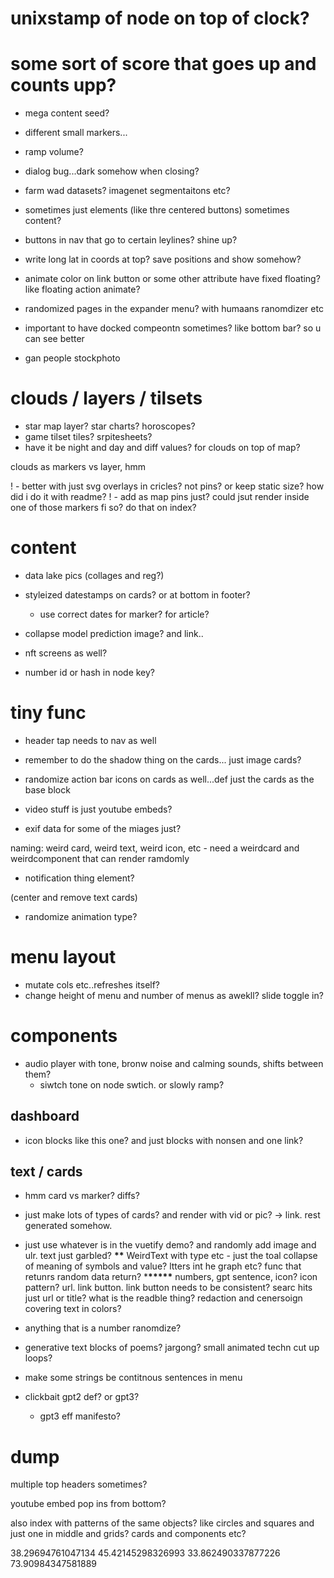 # unixstamp of node on top of clock?

# some sort of score that goes up and counts upp?

- mega content seed?

- different small markers...

- ramp volume?
- dialog bug...dark somehow when closing?

- farm wad datasets? imagenet segmentaitons etc?

- sometimes just elements (like thre centered buttons) sometimes content?

- buttons in nav that go to certain leylines? shine up?

- write long lat in coords at top? save positions and show somehow?

- animate color on link button or some other attribute have fixed floating? like floating action animate?

- randomized pages in the expander menu? with humaans ranomdizer etc

- important to have docked compeontn sometimes? like bottom bar? so u can see better

- gan people stockphoto

# clouds / layers / tilsets

- star map layer? star charts? horoscopes?
- game tilset tiles? srpitesheets?
- have it be night and day and diff values? for clouds on top of map?

clouds as markers vs layer, hmm

! - better with just svg overlays in cricles? not pins? or keep static size? how did i do it with readme?
! - add as map pins just? could jsut render inside one of those markers fi so? do that on index?

# content

- data lake pics (collages and reg?)

- styleized datestamps on cards? or at bottom in footer?

  - use correct dates for marker? for article?

- collapse model prediction image? and link..

- nft screens as well?

- number id or hash in node key?

# tiny func

- header tap needs to nav as well
- remember to do the shadow thing on the cards... just image cards?
- randomize action bar icons on cards as well...def just the cards as the base block

- video stuff is just youtube embeds?

- exif data for some of the miages just?

naming: weird card, weird text, weird icon, etc - need a weirdcard and weirdcomponent that can render ramdomly

- notification thing element?

(center and remove text cards)

- randomize animation type?

# menu layout

- mutate cols etc..refreshes itself?
- change height of menu and number of menus as awekll? slide toggle in?

# components

- audio player with tone, bronw noise and calming sounds, shifts between them?
  - siwtch tone on node swtich. or slowly ramp?

## dashboard

- icon blocks like this one? and just blocks with nonsen and one link?

## text / cards

- hmm card vs marker? diffs?

- just make lots of types of cards? and render with vid or pic? -> link. rest generated somehow.
- just use whatever is in the vuetify demo? and randomly add image and ulr. text just garbled? **\*\***
  WeirdText with type etc - just the toal collapse of meaning of symbols and value? ltters int he graph etc? func that retunrs random data return? \***\*\*\*\*\*** numbers, gpt sentence, icon? icon pattern? url. link button. link button needs to be consistent? searc hits just url or title? what is the readble thing? redaction and cenersoign covering text in colors?

- anything that is a number ranomdize?

- generative text blocks of poems? jargong? small animated techn cut up loops?

- make some strings be contitnous sentences in menu

- clickbait gpt2 def? or gpt3?
  - gpt3 eff manifesto?

# dump

multiple top headers sometimes?

youtube embed pop ins from bottom?

also index with patterns of the same objects? like circles and squares and just one in middle and grids? cards and components etc?

38.29694761047134 45.42145298326993
33.862490337877226 73.90984347581889
